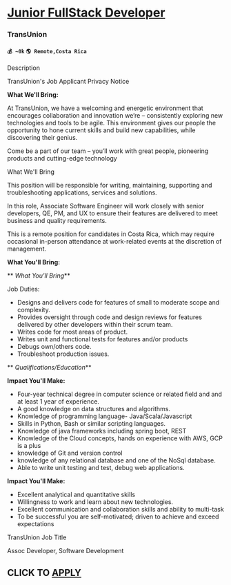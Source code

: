 # [Junior FullStack Developer](https://www.remotewlb.com/apply/junior-fullstack-developer)  
### TransUnion  
#### `💰 ~0k` `🌎 Remote,Costa Rica`  

Description

TransUnion's Job Applicant Privacy Notice

 **What We'll Bring:**

At TransUnion, we have a welcoming and energetic environment that encourages collaboration and innovation we’re – consistently exploring new technologies and tools to be agile. This environment gives our people the opportunity to hone current skills and build new capabilities, while discovering their genius.  
  
Come be a part of our team – you’ll work with great people, pioneering products and cutting-edge technology  
  
What We'll Bring  
  
This position will be responsible for writing, maintaining, supporting and troubleshooting applications, services and solutions.  
  
In this role, Associate Software Engineer will work closely with senior developers, QE, PM, and UX to ensure their features are delivered to meet business and quality requirements.  
  
This is a remote position for candidates in Costa Rica, which may require occasional in-person attendance at work-related events at the discretion of management.

 **What You'll Bring:**

 ** _What You'll Bring_**

Job Duties:

  * Designs and delivers code for features of small to moderate scope and complexity.
  * Provides oversight through code and design reviews for features delivered by other developers within their scrum team.
  * Writes code for most areas of product.
  * Writes unit and functional tests for features and/or products
  * Debugs own/others code.
  * Troubleshoot production issues.

 ** _Qualifications/Education_**

 **Impact You'll Make:**

  * Four-year technical degree in computer science or related field and  and at least 1 year of experience. 
  * A good knowledge on data structures and algorithms.
  * Knowledge of programming language- Java/Scala/Javascript
  * Skills in Python, Bash or similar scripting languages.
  * Knowledge of java frameworks including spring boot, REST
  * Knowledge of the Cloud concepts, hands on experience with AWS, GCP is a plus
  * knowledge of Git and version control
  * knowledge of any relational database and one of the NoSql database.
  * Able to write unit testing and test, debug web applications.

 **Impact You'll Make:**

  * Excellent analytical and quantitative skills
  * Willingness to work and learn about new technologies.
  * Excellent communication and collaboration skills and ability to multi-task
  * To be successful you are self-motivated; driven to achieve and exceed expectations

TransUnion Job Title

Assoc Developer, Software Development

  
## CLICK TO [APPLY](https://www.remotewlb.com/apply/junior-fullstack-developer)

